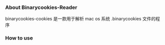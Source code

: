 ### About Binarycookies-Reader  

binarycookies-cookies 是一款用于解析 mac os 系统 .binarycookies 文件的程序

### How to use

